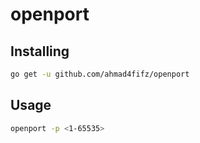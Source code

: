 # openport

## Installing

```bash
go get -u github.com/ahmad4fifz/openport
```

## Usage

```bash
openport -p <1-65535>
```